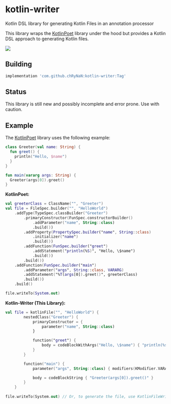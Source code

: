 # kotlin-writer
Kotlin DSL library for generating Kotlin Files in an annotation processor

This library wraps the [KotlinPoet](https://github.com/square/kotlinpoet) library under the hood but provides a Kotlin DSL approach to generating Kotlin files.

[![](https://jitpack.io/v/chRyNaN/kotlin-writer.svg)](https://jitpack.io/#chRyNaN/kotlin-writer)

## Building
```groovy
implementation 'com.github.chRyNaN:kotlin-writer:Tag'
```

## Status
This library is still new and possibly incomplete and error prone. Use with caution.

## Example
The [KotlinPoet](https://github.com/square/kotlinpoet) library uses the following example:
```kotlin
class Greeter(val name: String) {
  fun greet() {
    println("Hello, $name")
  }
}

fun main(vararg args: String) {
  Greeter(args[0]).greet()
}
```

**KotlinPoet:**
```kotlin
val greeterClass = ClassName("", "Greeter")
val file = FileSpec.builder("", "HelloWorld")
    .addType(TypeSpec.classBuilder("Greeter")
        .primaryConstructor(FunSpec.constructorBuilder()
            .addParameter("name", String::class)
            .build())
        .addProperty(PropertySpec.builder("name", String::class)
            .initializer("name")
            .build())
        .addFunction(FunSpec.builder("greet")
            .addStatement("println(%S)", "Hello, \$name")
            .build())
        .build())
    .addFunction(FunSpec.builder("main")
        .addParameter("args", String::class, VARARG)
        .addStatement("%T(args[0]).greet()", greeterClass)
        .build())
    .build()

file.writeTo(System.out)
```

**Kotlin-Writer (This Library):**
```kotlin
val file = kotlinFile("", "HelloWorld") {
        nestedClass("Greeter") {
            primaryConstructor = {
                parameter("name", String::class)
            }

            function("greet") {
                body = codeBlockWithArgs("Hello, \$name") { "println(%s)" }
            }
        }

        function("main") {
            parameter("args", String::class) { modifiers(KModifier.VARARG) }

            body = codeBlockString { "Greeter(args[0]).greet()" }
        }
    }
    
file.writeTo(System.out) // Or, to generate the file, use KotlinFileWriter: kotlinFileWriter.write(file)
```
